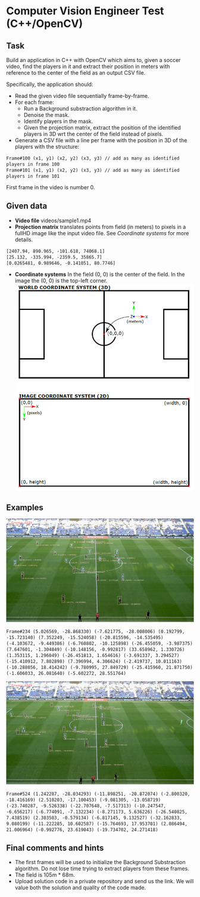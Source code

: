 # Computer Vision Engineer Test (C++/OpenCV)

## Task
Build an application in C++ with OpenCV which aims to, given a soccer video, find the players in it and extract their position in meters with reference to the center of the field as an output CSV file.

Specifically, the application should:
 * Read the given video file sequentially frame-by-frame.
 * For each frame:
   * Run a Background substraction algorithm in it.
   * Denoise the mask.
   * Identify players in the mask.
   * Given the projection matrix, extract the position of the identified players in 3D wrt the center of the field instead of pixels.
 * Generate a CSV file with a line per frame with the position in 3D of the players with the structure:
 ``` csv
 Frame#100 (x1, y1) (x2, y2) (x3, y3) // add as many as identified players in frame 100
 Frame#101 (x1, y1) (x2, y2) (x3, y3) // add as many as identified players in frame 101
 ```
 First frame in the video is number 0.

## Given data
* **Video file** videos/sample1.mp4
* **Projection matrix** translates points from field (in meters) to pixels in a fullHD image like the input video file. See _Coordinate systems_ for more details.
``` 
[2407.94, 890.965, -101.618, 74068.1]
[25.132, -335.994, -2359.5, 35865.7]
[0.0265481, 0.989646, -0.141051, 80.7746]
```
* **Coordinate systems** In the field (0, 0) is the center of the field. In the image the (0, 0) is the top-left corner.
![alt text](https://github.com/AutomaticTV/test-cv-developer/blob/master/images/coordinateSystems.png "Coordinate systems")

## Examples
![alt text](https://github.com/AutomaticTV/test-cv-developer/blob/master/images/exampleFrame234.PNG "Frame 234")
 ``` csv
Frame#234 (5.026569, -28.868330) (-7.621775, -28.008006) (0.192799, -15.723140) (7.352249, -15.524058) (-20.815596, -14.535495) (-4.103672, -9.449386) (-6.760802, -10.125898) (-26.455059, -3.987375) (7.647601, -1.304849) (-10.148156, -0.992817) (33.658962, 1.330726) (1.353115, 1.296049) (-26.451813, 1.654616) (-3.691337, 3.294527) (-15.410912, 7.802898) (7.396994, 4.306624) (-2.419737, 10.011163) (-10.288056, 18.414242) (-9.780995, 27.849729) (-25.415960, 21.871750) (-1.606033, 26.081640) (-5.602272, 28.551764) 
```
![alt text](https://github.com/AutomaticTV/test-cv-developer/blob/master/images/exampleFrame524.PNG "Frame 524")
``` csv
Frame#524 (1.242287, -28.034293) (-11.898251, -20.872074) (-2.800320, -18.416169) (2.510203, -17.100453) (-9.081305, -13.058719) (-23.740287, -9.526338) (-22.707648, -7.517313) (-10.247547, -6.656217) (-6.774091, -7.132234) (-8.271173, 5.636226) (-26.540825, 7.438519) (2.303503, -0.579134) (-6.817145, 9.132527) (-32.162833, 9.080199) (-11.222285, 10.602587) (-15.764693, 17.953701) (2.086494, 21.006964) (-0.992776, 23.619043) (-19.734702, 24.271418) 
```

## Final comments and hints
* The first frames will be used to initialize the Background Substraction algorithm. Do not lose time trying to extract players from these frames.
* The field is 105m * 68m.
* Upload solution code in a private repository and send us the link. We will value both the solution and quality of the code made.
